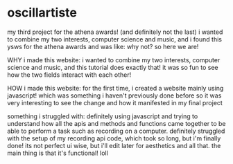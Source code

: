 # oscillartiste
my third project for the athena awards! (and definitely not the last) i wanted to combine my two interests, computer science and music, and i found this ysws for the athena awards and was like: why not? so here we are!

WHY i made this website: i wanted to combine my two interests, computer science and music, and this tutorial does exactly that! it was so fun to see how the two fields interact with each other!

HOW i made this website: for the first time, i created a website mainly using javascript! which was something i haven't previously done before so it was very interesting to see the change and how it manifested in my final project

something i struggled with: definitely using javascript and trying to understand how all the apis and methods and functions came together to be able to perform a task such as recording on a computer. definitely struggled with the setup of my recording api code, which took so long, but i'm finally done! its not perfect ui wise, but i'll edit later for aesthetics and all that. the main thing is that it's functional! loll


